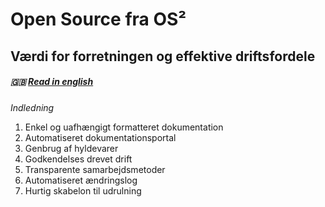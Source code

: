 # Open Source fra OS²

## Værdi for forretningen og effektive driftsfordele

##### 🇬🇧 [Read in english](../docs/values_and_rationale_en.md)

_Indledning_


1. Enkel og uafhængigt formatteret dokumentation
2. Automatiseret dokumentationsportal
3. Genbrug af hyldevarer
4. Godkendelses drevet drift
5. Transparente samarbejdsmetoder
6. Automatiseret ændringslog
7. Hurtig skabelon til udrulning
